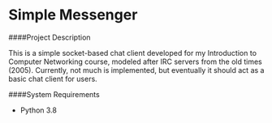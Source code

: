 # Simple Messenger

####Project Description

This is a simple socket-based chat client developed for my Introduction to Computer Networking course, modeled after IRC servers from the old times (2005). Currently, not much is implemented, but eventually it should act as a basic chat client for users.

####System Requirements
 
 - Python 3.8
 
 
